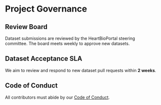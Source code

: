 # Project Governance

## Review Board

Dataset submissions are reviewed by the HeartBioPortal steering committee. The board meets weekly to approve new datasets.

## Dataset Acceptance SLA

We aim to review and respond to new dataset pull requests within **2 weeks**.

## Code of Conduct

All contributors must abide by our [Code of Conduct](CODE_OF_CONDUCT.md).
